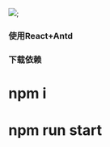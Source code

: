 

![](https://github.com/dn0521/step/row/main/img/%E5%9B%BE%E7%89%87.png);

### 使用React+Antd
### 下载依赖
 # npm i
 # npm run start
